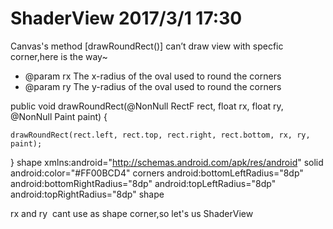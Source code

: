 # ShaderView 2017/3/1 17:30
Canvas's method [drawRoundRect()] can’t draw view with specfic corner,here is the way~
* @param rx    The x-radius of the oval used to round the corners
* @param ry    The y-radius of the oval used to round the corners

public void drawRoundRect(@NonNull RectF rect, float rx, float ry, @NonNull Paint paint) {

    drawRoundRect(rect.left, rect.top, rect.right, rect.bottom, rx, ry, paint);
    
}
 shape xmlns:android="http://schemas.android.com/apk/res/android"
    solid android:color="#FF00BCD4"
    corners
         android:bottomLeftRadius="8dp"
        android:bottomRightRadius="8dp"
         android:topLeftRadius="8dp"
         android:topRightRadius="8dp"
  shape
 
 rx and ry  cant use as shape corner,so let's us ShaderView
     

